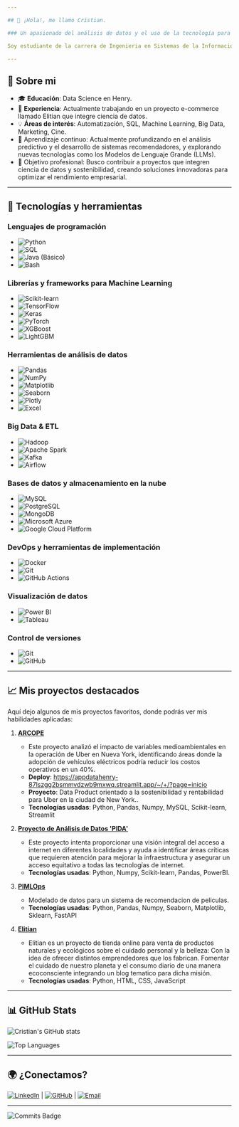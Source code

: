 ```yaml
---

## 👋 ¡Hola!, me llamo Cristian.

### Un apasionado del análisis de datos y el uso de la tecnología para generar valor a través de la ciencia de datos. Me encanta transformar datos en insights útiles para tomar decisiones informadas y mejorar procesos.

Soy estudiante de la carrera de Ingenieria en Sistemas de la Información en la UTN. Me especialicé en la carrera de Data Science desde que descubrí el mundo del análisis de los datos y todo lo que ello implica. Mi escencia personal radica justamente en el análisis y la comunicación por lo que las herramientas tecnológicas son instrumentos para desenvolverme en este mundo. Mi objetivo es contribuir a las empresas para la toma de decisiones informadas mediante el uso de esas herramientas analíticas a disposición. 🌍

---
```


## 🚀 Sobre mi

- 🎓 **Educación**: Data Science en Henry.
- 💼 **Experiencia**: Actualmente trabajando en un proyecto e-commerce llamado Elitian que integre ciencia de datos.
- 💡 **Áreas de interés**: Automatización, SQL, Machine Learning, Big Data, Marketing, Cine.
- 🌱 Aprendizaje continuo: Actualmente profundizando en el análisis predictivo y el desarrollo de sistemas recomendadores, y explorando nuevas tecnologías como los Modelos de Lenguaje Grande (LLMs).
- 🎯 Objetivo profesional: Busco contribuir a proyectos que integren ciencia de datos y sostenibilidad, creando soluciones innovadoras para optimizar el rendimiento empresarial.

---

## 🔧 Tecnologías y herramientas

### **Lenguajes de programación**  
- ![Python](https://img.shields.io/badge/-Python-3776AB?logo=python&logoColor=white&style=flat)
- ![SQL](https://img.shields.io/badge/-SQL-4479A1?logo=mysql&logoColor=white&style=flat)
- ![Java](https://img.shields.io/badge/-Java-007396?logo=java&logoColor=white&style=flat) (Básico)
- ![Bash](https://img.shields.io/badge/-Bash-4EAA25?logo=gnu-bash&logoColor=white&style=flat)

### **Librerías y frameworks para Machine Learning**  
- ![Scikit-learn](https://img.shields.io/badge/-Scikit_Learn-F7931E?logo=scikit-learn&logoColor=white&style=flat)
- ![TensorFlow](https://img.shields.io/badge/-TensorFlow-FF6F00?logo=tensorflow&logoColor=white&style=flat)
- ![Keras](https://img.shields.io/badge/-Keras-D00000?logo=keras&logoColor=white&style=flat)
- ![PyTorch](https://img.shields.io/badge/-PyTorch-EE4C2C?logo=pytorch&logoColor=white&style=flat)
- ![XGBoost](https://img.shields.io/badge/-XGBoost-FF6600?logo=xgboost&logoColor=white&style=flat)
- ![LightGBM](https://img.shields.io/badge/-LightGBM-026C00?logo=lightgbm&logoColor=white&style=flat)

### **Herramientas de análisis de datos**  
- ![Pandas](https://img.shields.io/badge/-Pandas-150458?logo=pandas&logoColor=white&style=flat)
- ![NumPy](https://img.shields.io/badge/-NumPy-013243?logo=numpy&logoColor=white&style=flat)
- ![Matplotlib](https://img.shields.io/badge/-Matplotlib-3776AB?logo=python&logoColor=white&style=flat)
- ![Seaborn](https://img.shields.io/badge/-Seaborn-3776AB?logo=python&logoColor=white&style=flat)
- ![Plotly](https://img.shields.io/badge/-Plotly-3F4F75?logo=plotly&logoColor=white&style=flat)
- ![Excel](https://img.shields.io/badge/-Excel-217346?logo=microsoft-excel&logoColor=white&style=flat)

### **Big Data & ETL**  
- ![Hadoop](https://img.shields.io/badge/-Hadoop-66CCFF?logo=apache-hadoop&logoColor=black&style=flat)
- ![Apache Spark](https://img.shields.io/badge/-Apache_Spark-E25A1C?logo=apache-spark&logoColor=white&style=flat)
- ![Kafka](https://img.shields.io/badge/-Apache_Kafka-231F20?logo=apache-kafka&logoColor=white&style=flat)
- ![Airflow](https://img.shields.io/badge/-Apache_Airflow-017CEE?logo=apache-airflow&logoColor=white&style=flat)

### **Bases de datos y almacenamiento en la nube**  
- ![MySQL](https://img.shields.io/badge/-MySQL-4479A1?logo=mysql&logoColor=white&style=flat)
- ![PostgreSQL](https://img.shields.io/badge/-PostgreSQL-4169E1?logo=postgresql&logoColor=white&style=flat)
- ![MongoDB](https://img.shields.io/badge/-MongoDB-47A248?logo=mongodb&logoColor=white&style=flat)
- ![Microsoft Azure](https://img.shields.io/badge/-Azure-0078D4?logo=microsoft-azure&logoColor=white&style=flat)
- ![Google Cloud Platform](https://img.shields.io/badge/-Google_Cloud-4285F4?logo=google-cloud&logoColor=white&style=flat)

### **DevOps y herramientas de implementación**  
- ![Docker](https://img.shields.io/badge/-Docker-2496ED?logo=docker&logoColor=white&style=flat)
- ![Git](https://img.shields.io/badge/-Git-F05032?logo=git&logoColor=white&style=flat)
- ![GitHub Actions](https://img.shields.io/badge/-GitHub_Actions-2088FF?logo=github-actions&logoColor=white&style=flat)

### **Visualización de datos**  
- ![Power BI](https://img.shields.io/badge/-Power_BI-F2C811?logo=powerbi&logoColor=black&style=flat)
- ![Tableau](https://img.shields.io/badge/-Tableau-E97627?logo=tableau&logoColor=white&style=flat)

### **Control de versiones**  
- ![Git](https://img.shields.io/badge/-Git-F05032?logo=git&logoColor=white&style=flat)
- ![GitHub](https://img.shields.io/badge/-GitHub-181717?logo=github&logoColor=white&style=flat)

---

## 📈 Mis proyectos destacados

Aquí dejo algunos de mis proyectos favoritos, donde podrás ver mis habilidades aplicadas:

1. **[ARCOPE](https://github.com/David-I-X/ETL-P)**
   - Este proyecto analizó el impacto de variables medioambientales en la operación de Uber en Nueva York, identificando áreas donde la adopción de vehículos eléctricos podría reducir los costos operativos en un 40%.
   - **Deploy**: https://appdatahenry-87lszgg2bsmmvdzwb9mxwq.streamlit.app/~/+/?page=inicio
   - **Proyecto**: Data Product orientado a la sostenibilidad y rentabilidad para Uber en la ciudad de New York..
   - **Tecnologías usadas**: Python, Pandas, Numpy, MySQL, Scikit-learn, Streamlit

4. **[Proyecto de Análisis de Datos 'PIDA'](https://github.com/moreiracristian/Henry-PIDA-CM)** 
   - Este proyecto intenta proporcionar una visión integral del acceso a internet en diferentes localidades y ayuda a identificar áreas críticas que requieren atención para mejorar la infraestructura y asegurar un acceso equitativo a todas las tecnologías de internet.
   - **Tecnologías usadas**: Python, Numpy, Scikit-learn, Pandas, PowerBI.
    
3. **[PIMLOps](https://github.com/moreiracristian/Henry-PIMLOps-CM)** 
   - Modelado de datos para un sistema de recomendacion de peliculas.
   - **Tecnologías usadas**: Python, Pandas, Numpy, Seaborn, Matplotlib, Sklearn, FastAPI
     
4. **[Elitian](https://github.com/ElianaInes/Elitian)** 
   - Elitian es un proyecto de tienda online para venta de productos naturales y ecológicos sobre el cuidado personal y la belleza: Con la idea de ofrecer distintos emprendedores que los fabrican. Fomentar el cuidado de nuestro planeta y el consumo diario de una manera ecoconsciente integrando un blog tematico para dicha misión.
   - **Tecnologías usadas**: Python, HTML, CSS, JavaScript

---

## 📊 GitHub Stats
![Cristian's GitHub stats](https://github-readme-stats.vercel.app/api?username=moreiracristian&show_icons=true&theme=radical)

![Top Languages](https://github-readme-stats.vercel.app/api/top-langs/?username=moreiracristian&layout=compact&theme=radical)

---

## 🌍 ¿Conectamos?

[![LinkedIn](https://img.shields.io/badge/-LinkedIn-0077B5?logo=linkedin&logoColor=white&style=flat)](https://www.linkedin.com/in/moreiracristian/) | [![GitHub](https://img.shields.io/badge/-GitHub-181717?logo=github&logoColor=white&style=flat)](https://github.com/moreiracristian) | [![Email](https://img.shields.io/badge/-Email-D14836?logo=gmail&logoColor=white&style=flat)](mailto:moreiracristianmiguel@gmail.com)

---

![Commits Badge](https://img.shields.io/github/commit-activity/m/moreiracristian/repository-name?label=Commits&style=for-the-badge)

